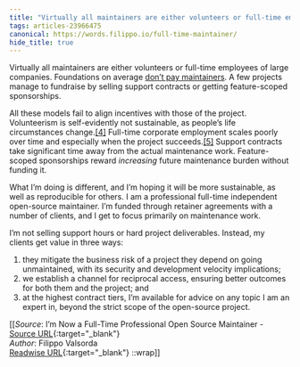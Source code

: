 ```yaml
---
title: "Virtually all maintainers are either volunteers or full-time employees of ..."
tags: articles-23966475
canonical: https://words.filippo.io/full-time-maintainer/
hide_title: true
---
```


Virtually all maintainers are either volunteers or full-time employees of large companies. Foundations on average [don’t pay maintainers](https://twitter.com/fux0r/status/1470034538923503621). A few projects manage to fundraise by selling support contracts or getting feature-scoped sponsorships.

All these models fail to align incentives with those of the project. Volunteerism is self-evidently not sustainable, as people’s life circumstances change.[[4]](https://words.filippo.io/full-time-maintainer/#fn4) Full-time corporate employment scales poorly over time and especially when the project succeeds.[[5]](https://words.filippo.io/full-time-maintainer/#fn5) Support contracts take significant time away from the actual maintenance work. Feature-scoped sponsorships reward *increasing* future maintenance burden without funding it.

What I’m doing is different, and I’m hoping it will be more sustainable, as well as reproducible for others. I am a professional full-time independent open-source maintainer. I’m funded through retainer agreements with a number of clients, and I get to focus primarily on maintenance work.

I’m not selling support hours or hard project deliverables. Instead, my clients get value in three ways:

1.  they mitigate the business risk of a project they depend on going unmaintained, with its security and development velocity implications;
2.  we establish a channel for reciprocal access, ensuring better outcomes for both them and the project; and
3.  at the highest contract tiers, I’m available for advice on any topic I am an expert in, beyond the strict scope of the open-source project.


[[_Source_: I’m Now a Full-Time Professional Open Source Maintainer - [Source URL](https://words.filippo.io/full-time-maintainer/){:target="_blank"}<br>
_Author_: Filippo Valsorda<br>
[Readwise URL](https://readwise.io/open/468473105){:target="_blank"}
::wrap]]